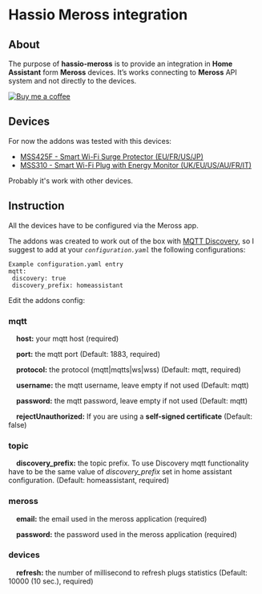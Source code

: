 # Hassio Meross integration

## About
The purpose of **hassio-meross** is to provide an integration in **Home Assistant** form **Meross** devices. It’s works connecting to **Meross** API system and not directly to the devices.

[![Buy me a coffee][buymeacoffee-shield]][buymeacoffee]

## Devices
For now the addons was tested with this devices:
 - [MSS425F - Smart Wi-Fi Surge Protector (EU/FR/US/JP)](http://www.meross.com/products/home_automation/smart_wi_fi_surge_protect/36.html)
 - [MSS310 - Smart Wi-Fi Plug with Energy Monitor (UK/EU/US/AU/FR/IT)](http://www.meross.com/products/home_automation/smart_wi_fi_plug/22.html)

Probably  it's work with other devices.

## Instruction
All the devices have to be  configured via the Meross app.

The addons was created to work out of the box with [MQTT Discovery](https://www.home-assistant.io/docs/mqtt/discovery/), so I suggest to add at your *`configuration.yaml`* the following configurations:

 ```
Example configuration.yaml entry
mqtt:
  discovery: true
  discovery_prefix: homeassistant
```


Edit the addons config:
### mqtt
&nbsp;&nbsp;&nbsp;&nbsp;**host:** your mqtt host (required)

&nbsp;&nbsp;&nbsp;&nbsp;**port:** the mqtt port (Default: 1883, required)

&nbsp;&nbsp;&nbsp;&nbsp;**protocol:** the protocol (mqtt|mqtts|ws|wss) (Default: mqtt, required)

&nbsp;&nbsp;&nbsp;&nbsp;**username:** the mqtt username, leave empty if not used (Default: mqtt)

&nbsp;&nbsp;&nbsp;&nbsp;**password:** the mqtt password, leave empty if not used (Default: mqtt)

&nbsp;&nbsp;&nbsp;&nbsp;**rejectUnauthorized:** If you are using a **self-signed certificate** (Default: false)
### topic
&nbsp;&nbsp;&nbsp;&nbsp;**discovery_prefix:** the topic prefix. To use Discovery mqtt functionality have to be the same value of *discovery_prefix* set in home assistant configuration. (Default: homeassistant, required)
### meross
&nbsp;&nbsp;&nbsp;&nbsp;**email:** the email used in the meross application (required)

&nbsp;&nbsp;&nbsp;&nbsp;**password:** the password used in the meross application (required)
### devices
&nbsp;&nbsp;&nbsp;&nbsp;**refresh:** the number of millisecond to refresh plugs statistics (Default: 10000 (10 sec.), required)



[buymeacoffee-shield]: https://www.buymeacoffee.com/assets/img/guidelines/download-assets-sm-2.svg
[buymeacoffee]: https://www.buymeacoffee.com/onr2X5F
